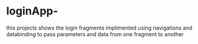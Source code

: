 # loginApp-
this projects shows the login fragments implimented using navigations and databinding to pass parameters and data from one fragment to another
